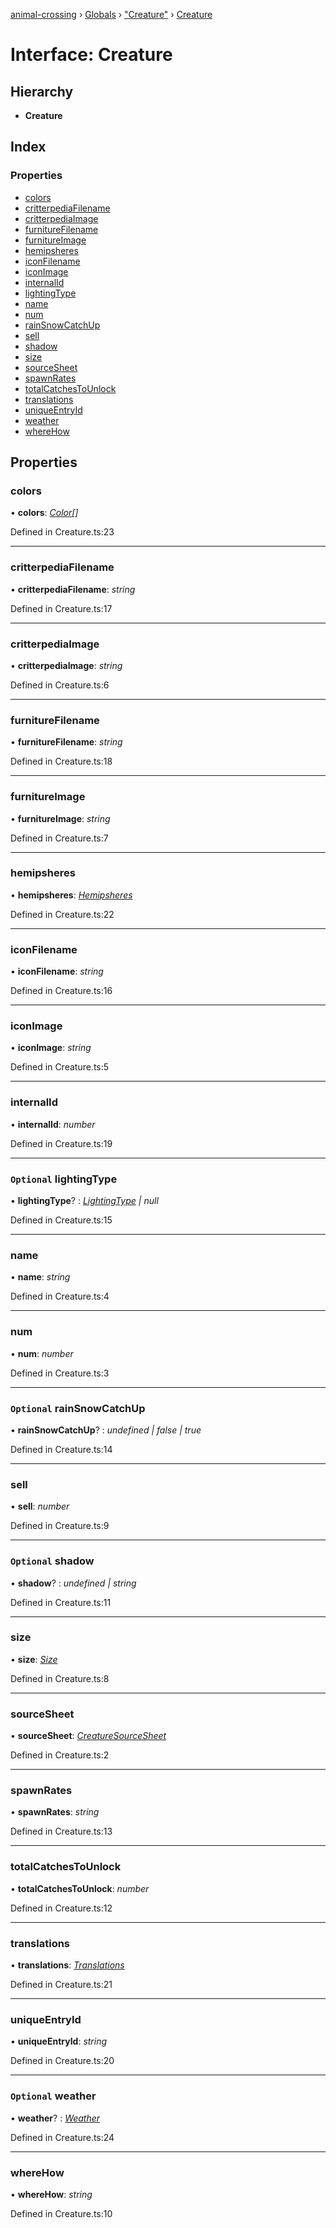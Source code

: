 [animal-crossing](../README.md) › [Globals](../globals.md) › ["Creature"](../modules/_creature_.md) › [Creature](_creature_.creature.md)

# Interface: Creature

## Hierarchy

* **Creature**

## Index

### Properties

* [colors](_creature_.creature.md#colors)
* [critterpediaFilename](_creature_.creature.md#critterpediafilename)
* [critterpediaImage](_creature_.creature.md#critterpediaimage)
* [furnitureFilename](_creature_.creature.md#furniturefilename)
* [furnitureImage](_creature_.creature.md#furnitureimage)
* [hemipsheres](_creature_.creature.md#hemipsheres)
* [iconFilename](_creature_.creature.md#iconfilename)
* [iconImage](_creature_.creature.md#iconimage)
* [internalId](_creature_.creature.md#internalid)
* [lightingType](_creature_.creature.md#optional-lightingtype)
* [name](_creature_.creature.md#name)
* [num](_creature_.creature.md#num)
* [rainSnowCatchUp](_creature_.creature.md#optional-rainsnowcatchup)
* [sell](_creature_.creature.md#sell)
* [shadow](_creature_.creature.md#optional-shadow)
* [size](_creature_.creature.md#size)
* [sourceSheet](_creature_.creature.md#sourcesheet)
* [spawnRates](_creature_.creature.md#spawnrates)
* [totalCatchesToUnlock](_creature_.creature.md#totalcatchestounlock)
* [translations](_creature_.creature.md#translations)
* [uniqueEntryId](_creature_.creature.md#uniqueentryid)
* [weather](_creature_.creature.md#optional-weather)
* [whereHow](_creature_.creature.md#wherehow)

## Properties

###  colors

• **colors**: *[Color](../enums/_creature_.color.md)[]*

Defined in Creature.ts:23

___

###  critterpediaFilename

• **critterpediaFilename**: *string*

Defined in Creature.ts:17

___

###  critterpediaImage

• **critterpediaImage**: *string*

Defined in Creature.ts:6

___

###  furnitureFilename

• **furnitureFilename**: *string*

Defined in Creature.ts:18

___

###  furnitureImage

• **furnitureImage**: *string*

Defined in Creature.ts:7

___

###  hemipsheres

• **hemipsheres**: *[Hemipsheres](_creature_.hemipsheres.md)*

Defined in Creature.ts:22

___

###  iconFilename

• **iconFilename**: *string*

Defined in Creature.ts:16

___

###  iconImage

• **iconImage**: *string*

Defined in Creature.ts:5

___

###  internalId

• **internalId**: *number*

Defined in Creature.ts:19

___

### `Optional` lightingType

• **lightingType**? : *[LightingType](../enums/_creature_.lightingtype.md) | null*

Defined in Creature.ts:15

___

###  name

• **name**: *string*

Defined in Creature.ts:4

___

###  num

• **num**: *number*

Defined in Creature.ts:3

___

### `Optional` rainSnowCatchUp

• **rainSnowCatchUp**? : *undefined | false | true*

Defined in Creature.ts:14

___

###  sell

• **sell**: *number*

Defined in Creature.ts:9

___

### `Optional` shadow

• **shadow**? : *undefined | string*

Defined in Creature.ts:11

___

###  size

• **size**: *[Size](../enums/_creature_.size.md)*

Defined in Creature.ts:8

___

###  sourceSheet

• **sourceSheet**: *[CreatureSourceSheet](../enums/_creature_.creaturesourcesheet.md)*

Defined in Creature.ts:2

___

###  spawnRates

• **spawnRates**: *string*

Defined in Creature.ts:13

___

###  totalCatchesToUnlock

• **totalCatchesToUnlock**: *number*

Defined in Creature.ts:12

___

###  translations

• **translations**: *[Translations](_creature_.translations.md)*

Defined in Creature.ts:21

___

###  uniqueEntryId

• **uniqueEntryId**: *string*

Defined in Creature.ts:20

___

### `Optional` weather

• **weather**? : *[Weather](../enums/_creature_.weather.md)*

Defined in Creature.ts:24

___

###  whereHow

• **whereHow**: *string*

Defined in Creature.ts:10

